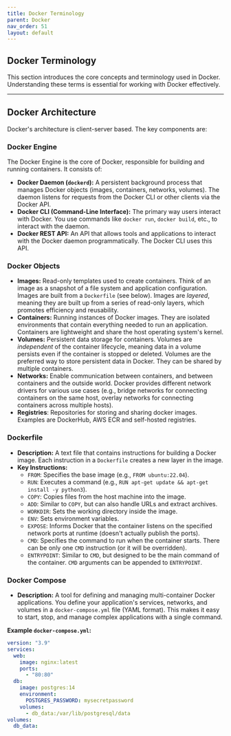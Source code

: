 ```yaml
---
title: Docker Terminology
parent: Docker
nav_order: 51
layout: default
---
```


## Docker Terminology

This section introduces the core concepts and terminology used in Docker. Understanding these terms is essential for working with Docker effectively.

---

## Docker Architecture

Docker's architecture is client-server based. The key components are:

### Docker Engine

The Docker Engine is the core of Docker, responsible for building and running containers. It consists of:

- **Docker Daemon (`dockerd`):** A persistent background process that manages Docker objects (images, containers, networks, volumes). The daemon listens for requests from the Docker CLI or other clients via the Docker API.
- **Docker CLI (Command-Line Interface):** The primary way users interact with Docker. You use commands like `docker run`, `docker build`, etc., to interact with the daemon.
- **Docker REST API:** An API that allows tools and applications to interact with the Docker daemon programmatically. The Docker CLI uses this API.

### Docker Objects

- **Images:** Read-only templates used to create containers. Think of an image as a snapshot of a file system and application configuration. Images are built from a `Dockerfile` (see below). Images are _layered_, meaning they are built up from a series of read-only layers, which promotes efficiency and reusability.
- **Containers:** Running instances of Docker images. They are isolated environments that contain everything needed to run an application. Containers are lightweight and share the host operating system's kernel.
- **Volumes:** Persistent data storage for containers. Volumes are _independent_ of the container lifecycle, meaning data in a volume persists even if the container is stopped or deleted. Volumes are the preferred way to store persistent data in Docker. They can be shared by multiple containers.
- **Networks:** Enable communication between containers, and between containers and the outside world. Docker provides different network drivers for various use cases (e.g., bridge networks for connecting containers on the same host, overlay networks for connecting containers across multiple hosts).
- **Registries**: Repositories for storing and sharing docker images. Examples are DockerHub, AWS ECR and self-hosted registries.

### Dockerfile

- **Description:** A text file that contains instructions for building a Docker image. Each instruction in a `Dockerfile` creates a new layer in the image.
- **Key Instructions:**
  - `FROM`: Specifies the base image (e.g., `FROM ubuntu:22.04`).
  - `RUN`: Executes a command (e.g., `RUN apt-get update && apt-get install -y python3`).
  - `COPY`: Copies files from the host machine into the image.
  - `ADD`: Similar to `COPY`, but can also handle URLs and extract archives.
  - `WORKDIR`: Sets the working directory inside the image.
  - `ENV`: Sets environment variables.
  - `EXPOSE`: Informs Docker that the container listens on the specified network ports at runtime (doesn't actually publish the ports).
  - `CMD`: Specifies the command to run when the container starts. There can be only one `CMD` instruction (or it will be overridden).
  - `ENTRYPOINT`: Similar to `CMD`, but designed to be the main command of the container. `CMD` arguments can be appended to `ENTRYPOINT`.

### Docker Compose

- **Description:** A tool for defining and managing multi-container Docker applications. You define your application's services, networks, and volumes in a `docker-compose.yml` file (YAML format). This makes it easy to start, stop, and manage complex applications with a single command.

**Example `docker-compose.yml`:**

```yaml
version: "3.9"
services:
  web:
    image: nginx:latest
    ports:
      - "80:80"
  db:
    image: postgres:14
    environment:
      POSTGRES_PASSWORD: mysecretpassword
    volumes:
      - db_data:/var/lib/postgresql/data
volumes:
  db_data:
```
